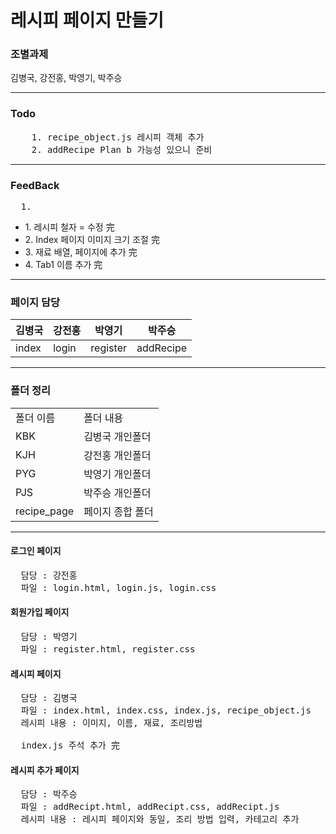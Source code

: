 # 레시피 페이지 만들기

### 조별과제

김병국, 강전홍, 박영기, 박주승

---

### Todo
<pre>
    1. recipe_object.js 레시피 객체 추가
    2. addRecipe Plan b 가능성 있으니 준비
</pre>

---

### FeedBack
<pre>
  1. 
</pre>
<ul>
  <li>
    1. 레시피 철자 = 수정 完
  </li>
  <li>
    2. Index 페이지 이미지 크기 조절 完
  </li>
  <li>
    3. 재료 배열, 페이지에 추가 完
  </li>
  <li>
    4. Tab1 이름 추가 完
  </li>
</ul>

---

### 페이지 담당

 | 김병국 | 강전홍 | 박영기 | 박주승 |
 | ----- | ------ | ------| ------|
 | index | login | register | addRecipe |

---

### 폴더 정리

<table>
  <tr>
    <td>폴더 이름</td>
    <td>폴더 내용</td>
  </tr>
  <tr>
    <td>KBK</td>
    <td>김병국 개인폴더</td>
  </tr>
  <tr>
    <td>KJH</td>
    <td>강전홍 개인폴더</td>
  </tr>
  <tr>
    <td>PYG</td>
    <td>박영기 개인폴더</td>
  </tr>
  <tr>
    <td>PJS</td>
    <td>박주승 개인폴더</td>
  </tr>
  <tr>
    <td>recipe_page</td>
    <td>페이지 종합 폴더</td>
  </tr>
</table>

---

#### 로그인 페이지
<pre>
  담당 : 강전홍
  파일 : login.html, login.js, login.css
</pre>

#### 회원가입 페이지
<pre>
  담당 : 박영기
  파일 : register.html, register.css
</pre>

#### 레시피 페이지
<pre>
  담당 : 김병국
  파일 : index.html, index.css, index.js, recipe_object.js
  레시피 내용 : 이미지, 이름, 재료, 조리방법

  index.js 주석 추가 完
</pre>

#### 레시피 추가 페이지
<pre>
  담당 : 박주승
  파일 : addRecipt.html, addRecipt.css, addRecipt.js
  레시피 내용 : 레시피 페이지와 동일, 조리 방법 입력, 카테고리 추가
</pre>
